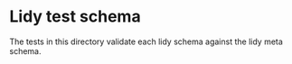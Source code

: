 # Lidy test schema

The tests in this directory validate each lidy schema against the lidy meta schema.
